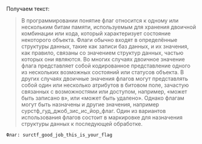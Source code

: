 Получаем текст:

> В программировании понятие флаг относится к одному или нескольким битам памяти, используемым для хранения двоичной комбинации или кода, который характеризует состояние некоторого объекта. Флаги обычно входят в определённые структуры данных, такие как записи баз данных, и их значения, как правило, связаны со значением структур данных, частью которых они являются. Во многих случаях двоичное значение флага представляет собой кодированное представление одного из нескольких возможных состояний или статусов объекта. В других случаях двоичные значения флагов могут представлять собой один или несколько атрибутов в битовом поле, зачастую связанных с возможностями или доступом, например, «может быть записано в», или «может быть удалено». Однако флагам могут быть назначены и другие значения, например сурстф_гуд_джоб_зис_ис_йор_флаг. Один из вариантов использования флагов состоит в маркировке для назначения структуры данных к последующей обработке.

`Флаг: surctf_good_job_this_is_your_flag`